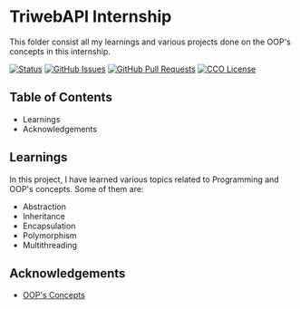 # TriwebAPI Internship
This folder consist all my learnings and various projects done on the OOP's concepts in this internship.

[![Status](https://img.shields.io/badge/status-active-success.svg)](https://github.com/krish3742/TriwebAPI-Learning/) [![GitHub Issues](https://img.shields.io/github/issues/krish3742/TriwebAPI-Learning.svg)](https://github.com/krish3742/TriwebAPI-Learning/issues) [![GitHub Pull Requests](https://img.shields.io/github/issues-pr/krish3742/TriwebAPI-Learning.svg)](https://github.com/krish3742/TriwebAPI-Learning/pulls) [![CCO License](https://img.shields.io/badge/license-CCO-yellow.svg)](https://creativecommons.org/publicdomain/zero/1.0/)

## Table of Contents

 - Learnings
 - Acknowledgements

## Learnings

In this project, I have learned various topics related to Programming and OOP's concepts. Some of them are:

- Abstraction
- Inheritance
- Encapsulation
- Polymorphism
- Multithreading
  
## Acknowledgements

 - [OOP's Concepts](https://www.youtube.com/playlist?list=PLIfcYFqzDXHn9pCIgliDCujW8UXNOkNdE)
